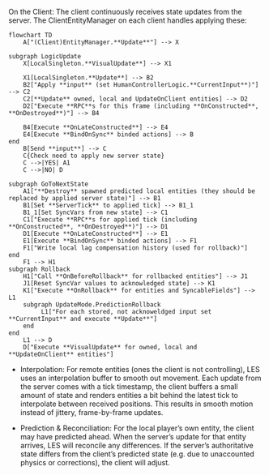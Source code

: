 On the Client: The client continuously receives state updates from the server. The ClientEntityManager on each client handles applying these:

```mermaid
flowchart TD
    A["(Client)EntityManager.**Update**"] --> X

subgraph LogicUpdate
    X[LocalSingleton.**VisualUpdate**] --> X1

    X1[LocalSingleton.**Update**] --> B2 
    B2["Apply **input** (set HumanControllerLogic.**CurrentInput**)"] --> C2
    C2[**Update** owned, local and UpdateOnClient entities] --> D2
    D2["Execute **RPC**s for this frame (including **OnConstructed**, **OnDestroyed**)"] --> B4

    B4[Execute **OnLateConstructed**] --> E4
    E4[Execute **BindOnSync** binded actions] --> B
end
    B[Send **input**] --> C
    C{Check need to apply new server state}
    C -->|YES| A1
    C -->|NO| D

subgraph GoToNextState
    A1["**Destroy** spawned predicted local entities (they should be replaced by applied server state)"] --> B1
    B1[Set **ServerTick** to applied tick] --> B1_1
    B1_1[Set SyncVars from new state] --> C1
    C1["Execute **RPC**s for applied tick (including **OnConstructed**, **OnDestroyed**)"] --> D1
    D1[Execute **OnLateConstructed**] --> E1
    E1[Execute **BindOnSync** binded actions] --> F1
    F1["Write local lag compensation history (used for rollback)"]
end
    F1 --> H1
subgraph Rollback
    H1["Call **OnBeforeRollback** for rollbacked entities"] --> J1
    J1[Reset SyncVar values to acknowledged state] --> K1
    K1["Execute **OnRollback** for entities and SyncableFields"] --> L1
    subgraph UpdateMode.PredictionRollback
         L1["For each stored, not acknoweldged input set **CurrentInput** and execute **Update**"]
    end
end
    L1 --> D
    D["Execute **VisualUpdate** for owned, local and **UpdateOnClient** entities"]
```

* Interpolation: For remote entities (ones the client is not controlling), LES uses an interpolation buffer to smooth out movement. Each update from the server comes with a tick timestamp, the client buffers a small amount of state and renders entities a bit behind the latest tick to interpolate between received positions. This results in smooth motion instead of jittery, frame-by-frame updates.

* Prediction & Reconciliation: For the local player’s own entity, the client may have predicted ahead. When the server’s update for that entity arrives, LES will reconcile any differences. If the server’s authoritative state differs from the client’s predicted state (e.g. due to unaccounted physics or corrections), the client will adjust.